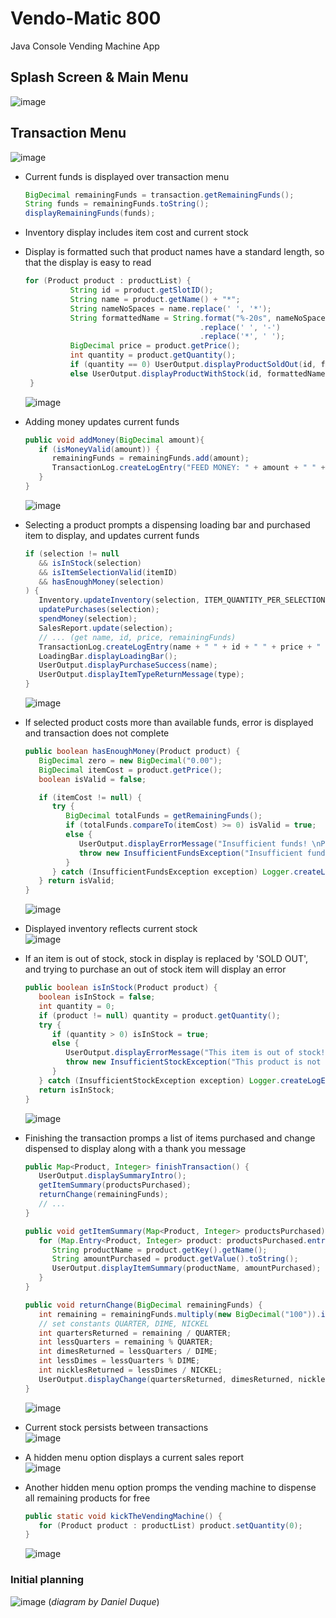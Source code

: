 # Vendo-Matic 800
Java Console Vending Machine App

## Splash Screen & Main Menu 
  ![image](https://user-images.githubusercontent.com/47723396/203184846-86a43f6e-2167-4c21-974d-f77188ca5fbb.png)
     
## Transaction Menu
  ![image](https://user-images.githubusercontent.com/47723396/203184956-10a2dcb5-f676-406d-bd1d-88ca979cf31c.png)
- Current funds is displayed over transaction menu
  ```java
  BigDecimal remainingFunds = transaction.getRemainingFunds();
  String funds = remainingFunds.toString();
  displayRemainingFunds(funds);
  ```
- Inventory display includes item cost and current stock   
- Display is formatted such that product names have a standard length, so that the display is easy to read
  ```java
  for (Product product : productList) {
            String id = product.getSlotID();
            String name = product.getName() + "*";
            String nameNoSpaces = name.replace(' ', '*');
            String formattedName = String.format("%-20s", nameNoSpaces)
                                         .replace(' ', '-')
                                         .replace('*', ' ');
            BigDecimal price = product.getPrice();
            int quantity = product.getQuantity();
            if (quantity == 0) UserOutput.displayProductSoldOut(id, formattedName, price);
            else UserOutput.displayProductWithStock(id, formattedName, price, quantity);
   }
   ```
  ![image](https://user-images.githubusercontent.com/47723396/203185032-104382dd-7593-4e8b-941b-10771a33a8ff.png)
     
- Adding money updates current funds   
  ```java
  public void addMoney(BigDecimal amount){
     if (isMoneyValid(amount)) {
        remainingFunds = remainingFunds.add(amount);
        TransactionLog.createLogEntry("FEED MONEY: " + amount + " " + remainingFunds);
     }
  }
  ```
  ![image](https://user-images.githubusercontent.com/47723396/203185135-fd158f03-27f2-4fd3-aef6-5f28e27df11f.png)
     
- Selecting a product prompts a dispensing loading bar and purchased item to display, and updates current funds   
  ```java
  if (selection != null
     && isInStock(selection)
     && isItemSelectionValid(itemID)
     && hasEnoughMoney(selection)
  ) {
     Inventory.updateInventory(selection, ITEM_QUANTITY_PER_SELECTION);
     updatePurchases(selection);
     spendMoney(selection);
     SalesReport.update(selection);
     // ... (get name, id, price, remainingFunds)
     TransactionLog.createLogEntry(name + " " + id + " " + price + " " + remainingFunds);
     LoadingBar.displayLoadingBar();
     UserOutput.displayPurchaseSuccess(name);
     UserOutput.displayItemTypeReturnMessage(type);
  }
  ```
  ![image](https://user-images.githubusercontent.com/47723396/203185389-3059fbb6-fe1f-4eaf-b905-9375759058d0.png)
     
- If selected product costs more than available funds, error is displayed and transaction does not complete 
  ```java
  public boolean hasEnoughMoney(Product product) {
     BigDecimal zero = new BigDecimal("0.00");
     BigDecimal itemCost = product.getPrice();
     boolean isValid = false;

     if (itemCost != null) {
        try {
           BigDecimal totalFunds = getRemainingFunds();
           if (totalFunds.compareTo(itemCost) >= 0) isValid = true;
           else {
              UserOutput.displayErrorMessage("Insufficient funds! \nPlease add money to purchase item.");
              throw new InsufficientFundsException("Insufficient funds.", remainingFunds, itemCost);
           }
        } catch (InsufficientFundsException exception) Logger.createLogEntry(exception.getMessage());
     } return isValid;
  }
  ```
  ![image](https://user-images.githubusercontent.com/47723396/203185477-40d2f7b6-c386-4f82-a187-40febce78f99.png)
    
- Displayed inventory reflects current stock   
  ![image](https://user-images.githubusercontent.com/47723396/203185706-be67d70e-0979-4394-87f8-782ae4baff47.png)
     
- If an item is out of stock, stock in display is replaced by 'SOLD OUT', and trying to purchase an out of stock item will display an error   
  ```java
  public boolean isInStock(Product product) {
     boolean isInStock = false;
     int quantity = 0;
     if (product != null) quantity = product.getQuantity();
     try {
        if (quantity > 0) isInStock = true;
        else {
           UserOutput.displayErrorMessage("This item is out of stock! \nPlease select a different item.");
           throw new InsufficientStockException("This product is not available", quantity);
        }
     } catch (InsufficientStockException exception) Logger.createLogEntry(exception.getMessage());
     return isInStock;
  }
  ```
  ![image](https://user-images.githubusercontent.com/47723396/203185858-179e5b7c-8fa0-4004-80be-dc70ebebf6e3.png)
     
- Finishing the transaction promps a list of items purchased and change dispensed to display along with a thank you message   
  ```java
  public Map<Product, Integer> finishTransaction() {
     UserOutput.displaySummaryIntro();
     getItemSummary(productsPurchased);
     returnChange(remainingFunds);
     // ...
  }
  
  public void getItemSummary(Map<Product, Integer> productsPurchased) {
     for (Map.Entry<Product, Integer> product: productsPurchased.entrySet()) {
        String productName = product.getKey().getName();
        String amountPurchased = product.getValue().toString();
        UserOutput.displayItemSummary(productName, amountPurchased);
     }
  }

  public void returnChange(BigDecimal remainingFunds) {
     int remaining = remainingFunds.multiply(new BigDecimal("100")).intValue();
     // set constants QUARTER, DIME, NICKEL
     int quartersReturned = remaining / QUARTER;
     int lessQuarters = remaining % QUARTER;
     int dimesReturned = lessQuarters / DIME;
     int lessDimes = lessQuarters % DIME;
     int nicklesReturned = lessDimes / NICKEL;
     UserOutput.displayChange(quartersReturned, dimesReturned, nicklesReturned);
  }
  ```
  ![image](https://user-images.githubusercontent.com/47723396/203186349-0109b11c-5a1e-4cb7-837d-e1734dcd7ce6.png)
     
- Current stock persists between transactions   
  ![image](https://user-images.githubusercontent.com/47723396/203186555-660d8356-2781-4b76-999a-db4aee0653b7.png)
    
- A hidden menu option displays a current sales report   
  ![image](https://user-images.githubusercontent.com/47723396/203186694-95e7ff9e-de3b-42f4-bb7e-8c718fa7dc53.png)
     
- Another hidden menu option promps the vending machine to dispense all remaining products for free   
  ```java
  public static void kickTheVendingMachine() {
     for (Product product : productList) product.setQuantity(0);
  }
  ```
  ![image](https://user-images.githubusercontent.com/47723396/203186857-3202450a-95aa-4737-b54b-289d3bb3281d.png)


### Initial planning 
![image](https://user-images.githubusercontent.com/47723396/203187111-b9a87bf0-9eac-47da-9064-8646a941114c.png)
(*diagram by Daniel Duque*)

